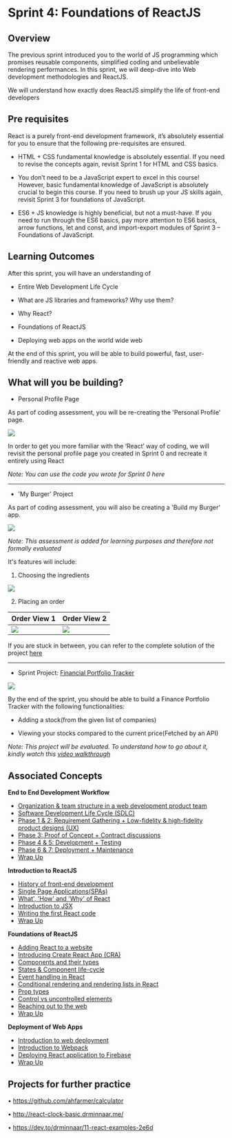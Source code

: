 ﻿# Sprint 4: Foundations of ReactJS

## Overview

The previous sprint introduced you to the world of JS programming which promises reusable components, simplified coding and unbelievable rendering performances. In this sprint, we will deep-dive into Web development methodologies and ReactJS. 

We will understand how exactly does ReactJS simplify the life of front-end developers 



## Pre requisites
 
 React is a purely front-end development framework, it’s absolutely essential for you to ensure that the following pre-requisites are ensured.

-	HTML + CSS fundamental knowledge is absolutely essential. If you need to revise the concepts again, revisit Sprint 1 for HTML and CSS basics.

-	You don’t need to be a JavaScript expert to excel in this course! However, basic fundamental knowledge of JavaScript is absolutely crucial to begin this course. If you need to brush up your JS skills again, revisit Sprint 3 for foundations of JavaScript.

-	ES6 + JS knowledge is highly beneficial, but not a must-have. If you need to run through the ES6 basics, pay more attention to ES6 basics, arrow functions, let and const, and import-export modules of Sprint 3 – Foundations of JavaScript.


## Learning Outcomes

After this sprint, you will have an understanding of

- Entire Web Development Life Cycle

- What are JS libraries and frameworks? Why use them?
- Why React?
- Foundations of ReactJS
- Deploying web apps on the world wide web


At the end of this sprint, you will be able to build powerful, fast, user-friendly and reactive web apps. 

## What will you be building?

- Personal Profile Page

As part of coding assessment, you will be re-creating the 'Personal Profile' page.

![](https://github.com/greyatom-school/the-minerva-project/raw/master/FEWD/sprint_4/images/profile.PNG)

In order to get you more familiar with the ‘React’ way of coding, we will revisit the personal profile page you created in Sprint 0 and recreate it entirely using React

*Note: You can use the code you wrote for Sprint 0 here*


---

- 'My Burger' Project

As part of coding assessment, you will also be creating a 'Build my Burger' app.

![](https://github.com/greyatom-school/the-minerva-project/raw/master/FEWD/sprint_4/images/BMB0.PNG)



*Note: This assessment is added for learning purposes and therefore not formally evaluated*


It's features will include:
1. Choosing the ingredients

![](https://github.com/greyatom-school/the-minerva-project/raw/master/FEWD/sprint_4/images/BMB1.PNG)

2. Placing an order

|Order View 1|Order View 2|
|---|---|
|![](https://github.com/greyatom-school/the-minerva-project/raw/master/FEWD/sprint_4/images/BMB2.PNG)|![](https://github.com/greyatom-school/the-minerva-project/raw/master/FEWD/sprint_4/images/BMB8.PNG)|


If you are stuck in between, you can refer to the complete solution of the project [here](https://drive.google.com/file/d/1zBj66Ew-0SOWshNsGJ-GhEWjJzJRbg9N/view?usp=sharing)


---

- Sprint Project: [Financial Portfolio Tracker](5.%20Project)



![](https://github.com/greyatom-school/the-minerva-project/raw/master/FEWD/sprint_4/images/FP1.png)


By the end of the sprint, you should be able to build a Finance Portfolio Tracker with the following functionalities:

- Adding a stock(from the given list of companies)

- Viewing your stocks compared to the current price(Fetched by an API)


*Note: This project will be evaluated. To understand how to go about it, kindly watch this [video walkthrough](https://vimeo.com/383940265/d48675eeed)*



## Associated Concepts

**End to End Development Workflow**

- [Organization & team structure in a web development product team](1.%20End%20to%20end%20development%20workflow/4.1.1%20Organization%20and%20team%20structure%20in%20a%20web%20development%20product%20team.md)
- [Software Development Life Cycle (SDLC)](1.%20End%20to%20end%20development%20workflow/4.1.2%20Software%20Development%20Life%20Cycle%20(SDLC).md)
- [Phase 1 & 2: Requirement Gathering + Low-fidelity & high-fidelity product designs (UX)](1.%20End%20to%20end%20development%20workflow/4.1.3%20Requirement%20Gathering%20%2B%20UX_UI%20Design.md)
- [Phase 3: Proof of Concept + Contract discussions](1.%20End%20to%20end%20development%20workflow/4.1.4%20Proof%20of%20Concepts%20%2B%20Contract%20Discussions.md)
- [Phase 4 & 5: Development + Testing](1.%20End%20to%20end%20development%20workflow/4.1.5%20Development%20and%20Testing.md)
- [Phase 6 & 7: Deployment + Maintenance](1.%20End%20to%20end%20development%20workflow/4.1.6%20Deployment%20%26%20Maintenance.md)
- [Wrap Up](1.%20End%20to%20end%20development%20workflow/Wrap%20up.md) 

**Introduction to ReactJS**

- [History of front-end development](2.%20Introduction%20to%20ReactJS/4.2.1%20History%20of%20Front-end%20Development.md)
- [Single Page Applications(SPAs)](2.%20Introduction%20to%20ReactJS/4.2.2%20Single%20Page%20Applications%20(SPAs).md)
- [What', 'How' and 'Why' of React](2.%20Introduction%20to%20ReactJS/4.2.3%20Introduction%20to%20ReactJS.md)
- [Introduction to JSX](2.%20Introduction%20to%20ReactJS/4.2.4%20Introduction%20to%20JSX.md)
- [Writing the first React code](2.%20Introduction%20to%20ReactJS/4.2.5%20The%20First%20ReactJS%20Code.md)
- [Wrap Up](2.%20Introduction%20to%20ReactJS/Wrap%20Up.md)




**Foundations of ReactJS**

- [Adding React to a website](3.%20Foundations%20of%20ReactJS/4.3.1%20Adding%20React%20to%20a%20website.md)
- [Introducing Create React App (CRA)](3.%20Foundations%20of%20ReactJS/4.3.2%20Introducing%20Create%20React%20App.md)
- [Components and their types](3.%20Foundations%20of%20ReactJS/4.3.3%20Components%20and%20their%20types.md)
- [States & Component life-cycle](3.%20Foundations%20of%20ReactJS/4.3.4%20States%20and%20Component%20Lifecycle.md)
- [Event handling in React](3.%20Foundations%20of%20ReactJS/4.3.6%20Event%20Handling%20in%20React.md)
- [Conditional rendering and rendering lists in React](3.%20Foundations%20of%20ReactJS/4.3.7%20Conditional%20rendering%20and%20rendering%20lists%20in%20React.md)
- [Prop types](3.%20Foundations%20of%20ReactJS/4.3.8%20PropTypes%20in%20React.md)
- [Control vs uncontrolled elements](3.%20Foundations%20of%20ReactJS/4.3.9%20Controlled%20vs%20uncontrolled%20elements.md)
- [Reaching out to the web](3.%20Foundations%20of%20ReactJS/4.3.10%20Reaching%20out%20to%20the%20web.md)
- [Wrap Up](3.%20Foundations%20of%20ReactJS/Wrap%20up.md)


**Deployment of Web Apps**

- [Introduction to web deployment](4.%20Deployment%20of%20web%20apps/4.4.1%20Introduction%20to%20Web%20Application%20Deployment.md)
- [Introduction to Webpack](4.%20Deployment%20of%20web%20apps/4.4.2%20Introduction%20to%20Webpack.md)
- [Deploying React application to Firebase](4.%20Deployment%20of%20web%20apps/4.4.3%20Deploying%20React%20application%20to%20Firebase.md)
- [Wrap Up](4.%20Deployment%20of%20web%20apps/Wrap%20up.md)



## Projects for further practice
• https://github.com/ahfarmer/calculator

• http://react-clock-basic.drminnaar.me/

• https://dev.to/drminnaar/11-react-examples-2e6d
 

 
